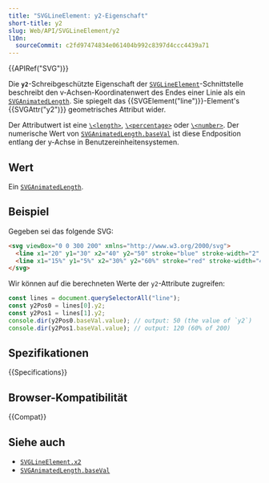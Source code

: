 ```yaml
---
title: "SVGLineElement: y2-Eigenschaft"
short-title: y2
slug: Web/API/SVGLineElement/y2
l10n:
  sourceCommit: c2fd97474834e061404b992c8397d4ccc4439a71
---
```


{{APIRef("SVG")}}

Die **`y2`**-Schreibgeschützte Eigenschaft der [`SVGLineElement`](/de/docs/Web/API/SVGLineElement)-Schnittstelle beschreibt den v-Achsen-Koordinatenwert des Endes einer Linie als ein [`SVGAnimatedLength`](/de/docs/Web/API/SVGAnimatedLength). Sie spiegelt das {{SVGElement("line")}}-Element's {{SVGAttr("y2")}} geometrisches Attribut wider.

Der Attributwert ist eine [`\<length>`](/de/docs/Web/SVG/Guides/Content_type#length), [`\<percentage>`](/de/docs/Web/SVG/Guides/Content_type#percentage) oder [`\<number>`](/de/docs/Web/SVG/Guides/Content_type#number). Der numerische Wert von [`SVGAnimatedLength.baseVal`](/de/docs/Web/API/SVGAnimatedLength/baseVal) ist diese Endposition entlang der y-Achse in Benutzereinheitensystemen.

## Wert

Ein [`SVGAnimatedLength`](/de/docs/Web/API/SVGAnimatedLength).

## Beispiel

Gegeben sei das folgende SVG:

```html
<svg viewBox="0 0 300 200" xmlns="http://www.w3.org/2000/svg">
  <line x1="20" y1="30" x2="40" y2="50" stroke="blue" stroke-width="2" />
  <line x1="15%" y1="5%" x2="30%" y2="60%" stroke="red" stroke-width="4" />
</svg>
```

Wir können auf die berechneten Werte der `y2`-Attribute zugreifen:

```js
const lines = document.querySelectorAll("line");
const y2Pos0 = lines[0].y2;
const y2Pos1 = lines[1].y2;
console.dir(y2Pos0.baseVal.value); // output: 50 (the value of `y2`)
console.dir(y2Pos1.baseVal.value); // output: 120 (60% of 200)
```

## Spezifikationen

{{Specifications}}

## Browser-Kompatibilität

{{Compat}}

## Siehe auch

- [`SVGLineElement.x2`](/de/docs/Web/API/SVGLineElement/x2)
- [`SVGAnimatedLength.baseVal`](/de/docs/Web/API/SVGAnimatedLength/baseVal)
